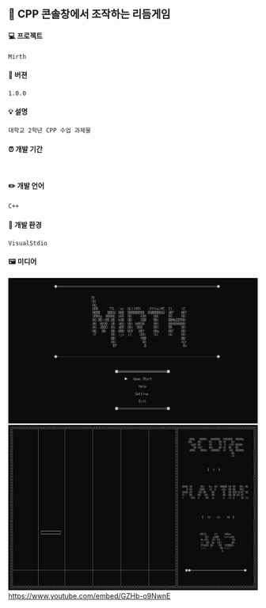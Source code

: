 
## 🎵 CPP 콘솔창에서 조작하는 리듬게임&nbsp;

#### 💻 프로젝트
    Mirth
    
#### 📃 버젼
    1.0.0
    
#### 💡 설명
    대학교 2학년 CPP 수업 과제물
    
#### ⏰ 개발 기간
     

#### ✏️ 개발 언어
    C++
    
#### 🧰 개발 환경
    VisualStdio
        

#### 🖼️ 미디어
<img src="https://github.com/wndudwkd003/Cpp_Console_Rythm_Game/blob/main/%EB%A9%94%EC%9D%B8.JPG"></img>   
<img src="https://github.com/wndudwkd003/Cpp_Console_Rythm_Game/blob/main/%ED%94%8C%EB%A0%88%EC%9D%B4.JPG"></img>   
https://www.youtube.com/embed/GZHb-o9NwnE
